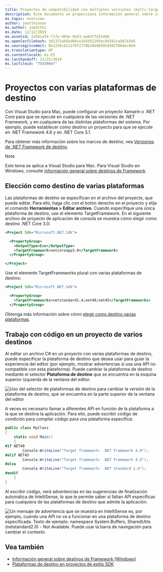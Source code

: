 ```yaml
---
title: Proyectos de compatibilidad con múltiples versiones (multi-targeting)
description: Este documento se proporciona información general sobre cómo configurar proyectos de compatibilidad con múltiples versiones en Visual Studio para Mac.
ms.topic: overview
author: jmatthiesen
ms.author: jomatthi
ms.date: 12/12/2019
ms.assetid: 2a561af4-f1fe-493e-9a53-aa6d77d15498
ms.openlocfilehash: 3d1372ab5bd08ce164352293ec9d341ca567e3d5
ms.sourcegitcommit: 8e123bcb21279f2770b28696995450270b4ec0e9
ms.translationtype: HT
ms.contentlocale: es-ES
ms.lasthandoff: 12/25/2019
ms.locfileid: "75439047"
---
```

# <a name="projects-with-multiple-target-frameworks"></a>Proyectos con varias plataformas de destino
Con Visual Studio para Mac, puede configurar un proyecto Xamarin o .NET Core para que se ejecute en cualquiera de las versiones de .NET Framework, y en cualquiera de las distintas plataformas del sistema. Por ejemplo, puede establecer como destino un proyecto para que se ejecute en .NET Framework 4.6 y en .NET Core 3.1. 

Para obtener más información sobre los marcos de destino, vea [Versiones de .NET Framework de destino](/dotnet/standard/frameworks).

> [!NOTE] 
> Este tema se aplica a Visual Studio para Mac. Para Visual Studio en Windows, consulte [Información general sobre destinos de Framework](/visualstudio/ide/visual-studio-multi-targeting-overview).

## <a name="targeting-multiple-frameworks"></a>Elección como destino de varias plataformas

Las plataformas de destino se especifican en el archivo del proyecto, que puede editar. Para ello, haga clic con el botón derecho en el proyecto y elija el comando **Herramientas > Editar archivo**. Cuando especifique una única plataforma de destino, use el elemento TargetFramework. En el siguiente archivo de proyecto de aplicación de consola se muestra cómo elegir como destino .NET Core 3.0:

```XML
<Project Sdk="Microsoft.NET.Sdk">

  <PropertyGroup>
    <OutputType>Exe</OutputType>
    <TargetFramework>netcoreapp3.0</TargetFramework>
  </PropertyGroup>

</Project>
```

Use el elemento TargetFrameworks plural con varias plataformas de destino:

```XML
<Project Sdk="Microsoft.NET.Sdk">

  <PropertyGroup>
    <TargetFrameworks>netstandard1.4;net40;net45</TargetFrameworks>
  </PropertyGroup>
```

Obtenga más información sobre cómo [elegir como destino varias plataformas](/dotnet/standard/frameworks#how-to-specify-target-frameworks).

## <a name="working-with-code-in-a-multi-target-project"></a>Trabajo con código en un proyecto de varios destinos
Al editar un archivo C# en un proyecto con varias plataformas de destino, puede especificar la plataforma de destino que desea usar para guiar la experiencia del editor (por ejemplo, mostrar advertencias si usa una API no compatible con esta plataforma). Puede cambiar la plataforma de destino mediante el selector **Plataforma de destino** que se encuentra en la esquina superior izquierda de la ventana del editor.

![Uso del selector de plataformas de destino para cambiar la versión de la plataforma de destino, que se encuentra en la parte superior de la ventana del editor](media/project-multitargeting-framework-selector.png)

A veces es necesario llamar a diferentes API en función de la plataforma a la que se destina la aplicación. Para ello, puede escribir código de condición para compilar código para una plataforma específica:

```C#
public class MyClass
{
    static void Main()
    {
#if NET40
        Console.WriteLine("Target framework: .NET Framework 4.0");
#elif NET45  
        Console.WriteLine("Target framework: .NET Framework 4.5");
#else
        Console.WriteLine("Target framework: .NET Standard 1.4");
#endif
    }
}
```

Al escribir código, verá advertencias en las sugerencias de finalización automática de IntelliSense, lo que le permite saber si faltan API específicas para cualquiera de las plataformas de destino que admite la aplicación.

![Un mensaje de advertencia que se muestra en IntelliSense es, por ejemplo, cuando una API no va a funcionar en una plataforma de destino especificada. Texto de ejemplo: namespace System.Buffers, SharedUtils (netstandard2.0) - Not Available. Puede usar la barra de navegación para cambiar el contexto.](media/project-multitargeting-intellisense-warnings.png)

## <a name="see-also"></a>Vea también

- [Información general sobre destinos de Framework (Windows)](/visualstudio/ide/visual-studio-multi-targeting-overview)
- [Plataformas de destino en proyectos de estilo SDK](/dotnet/standard/frameworks#how-to-specify-target-frameworks)
